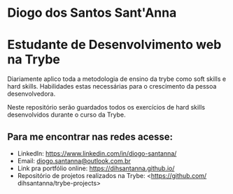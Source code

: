 # Diogo dos Santos Sant'Anna

# Estudante de Desenvolvimento web na Trybe

Diariamente aplico toda a metodologia de ensino da trybe como soft skills e hard skills. Habilidades estas necessárias para o crescimento da pessoa desenvolvedora.

Neste repositório serão guardados todos os exercícios de hard skills desenvolvidos durante o curso da Trybe.

## Para me encontrar nas redes acesse:

* LinkedIn: <https://www.linkedin.com/in/diogo-santanna/>
* Email: diogo.santanna@outlook.com.br
* Link pra portfólio online: <https://dihsantanna.github.io/>
* Repositório de projetos realizados na Trybe: <https://github.com/ dihsantanna/trybe-projects>
